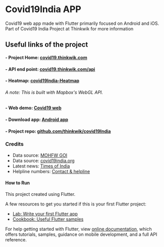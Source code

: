 # Covid19India APP

Covid19 web app made with Flutter primarily focused on Android and iOS. Part of Covid19 India Project at Thinkwik
 for more information

## Useful links of the project
#### - Project Home: [covid19.thinkwik.com](https://covid19.thinkwik.com/)
#### - API end point: [covid19.thinkwik.com/api](https://covid19.thinkwik.com/api)
#### - Heatmap: [covid19India-Heatmap](https://jineshsoni.github.io/covid19India-Heatmap/)
###### A note: This is built with Mapbox's WebGL API.
#### - Web demo: [Covid19 web](https://covid19.thinkwik.com/app)
#### - Download app: [Android app](https://bit.ly/3fk78D6)
#### - Project repo: [github.com/thinkwik/covid19India](https://github.com/thinkwik/covid19India)

### Credits
* Data source: [MOHFW GOI](https://www.mohfw.gov.in/)
* Data source: [covid19india.org](https://www.covid19india.org/)
* Latest news: [Times of India](https://timesofindia.indiatimes.com/india)
* Helpline numbers: [Contact & helpline](https://api.rootnet.in/covid19-in/contacts)

#### How to Run
This project created using Flutter.

A few resources to get you started if this is your first Flutter project:

- [Lab: Write your first Flutter app](https://flutter.dev/docs/get-started/codelab)
- [Cookbook: Useful Flutter samples](https://flutter.dev/docs/cookbook)

For help getting started with Flutter, view
[online documentation](https://flutter.dev/docs), which offers tutorials,
samples, guidance on mobile development, and a full API reference.



